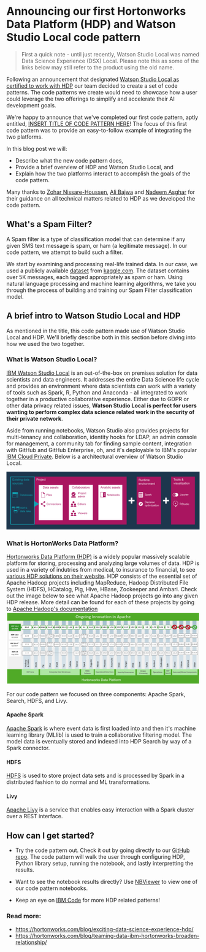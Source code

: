 # Announcing our first Hortonworks Data Platform (HDP) and Watson Studio Local code pattern

> First a quick note - until just recently, Watson Studio Local was named Data Science Experience (DSX) Local. Please note this as some of the links below may still refer to the product using the old name.

Following an announcement that designated [Watson Studio Local as certified to work with HDP](https://hortonworks.com/blog/certification-ibm-data-science-experience-dsx-hdp-win-win-customers) our team decided to create a set of code patterns. The code patterns we create would need to showcase how a user could leverage the two offerings to simplify and accelerate their AI development goals.

We're happy to announce that we've completed our first code pattern, aptly entitled, [INSERT TITLE OF CODE PATTERN HERE](https://developer.ibm.com/code/patterns/sms-spam-filter-using-hortonworks/)! The focus of this first code pattern was to provide an easy-to-follow example of integrating the two platforms.

In this blog post we will:

* Describe what the new code pattern does,
* Provide a brief overview of HDP and Watson Studio Local, and
* Explain how the two platforms interact to accomplish the goals of the code pattern.

Many thanks to [Zohar Nissare-Houssen](https://www.linkedin.com/in/all-about-zohar/), [Ali Bajwa](https://www.linkedin.com/in/aliabajwa/) and [Nadeem Asghar](https://www.linkedin.com/in/nadeem-asghar/) for their guidance on all technical matters related to HDP as we developed the code pattern.

## What's a Spam Filter?

A Spam filter is a type of classification model that can determine if any given SMS text message is spam, or ham (a legitimate message). In our code pattern, we attempt to build such a filter. 

We start by examining and processing real-life trained data. In our case, we used a publicly available [dataset](https://www.kaggle.com/ishansoni/sms-spam-collection-dataset) from [kaggle.com](https://www.kaggle.com). The dataset contains over 5K messages, each tagged appropriately as spam or ham. Using natural language processing and machine learning algorithms, we take you through the process of building and training our Spam Filter classification model.

## A brief intro to Watson Studio Local and HDP

As mentioned in the title, this code pattern made use of Watson Studio Local and HDP. We'll briefly describe both in this section before diving into how we used the two together.

### What is Watson Studio Local?

[IBM Watson Studio Local](https://content-dsxlocal.mybluemix.net/docs/content/local/overview.html) is an out-of-the-box on premises solution for data scientists and data engineers. It addresses the entire Data Science life cycle and provides an environment where data scientists can work with a variety of tools such as Spark, R, Python and Anaconda - all integrated to work together in a productive collaborative experience. Either due to GDPR or other data privacy related issues, **Watson Studio Local is perfect for users wanting to perform complex data science related work in the security of their private network**.

Aside from running notebooks, Watson Studio also provides projects for multi-tenancy and collaboration, identity hooks for LDAP, an admin console for management, a community tab for finding sample content, integration with GitHub and GitHub Enterprise, oh, and it's deployable to IBM's popular [IBM Cloud Private](https://www.ibm.com/analytics/cloud-private-for-data). Below is a architectural overview of Watson Studio Local.

![](images/dsx-local-arch.png)

### What is HortonWorks Data Platform?

[Hortonworks Data Platform (HDP)](https://hortonworks.com/products/data-platforms/hdp/) is a widely popular massively scalable platform for storing, processing and analyzing large volumes of data. HDP is used in a variety of indutries from medical, to insurance to financial, to see [various HDP solutions on their website](https://hortonworks.com/solutions/). HDP consists of the essential set of Apache Hadoop projects including MapReduce, Hadoop Distributed File System (HDFS), HCatalog, Pig, Hive, HBase, Zookeeper and Ambari. Check out the image below to see what Apache Hadoop projects go into any given HDP release. More detail can be found for each of these projects by going to [Apache Hadoop's documentation](http://hadoop.apache.org/)
![](images/hdp_arch.png)

For our code pattern we focused on three components: Apache Spark, Search, HDFS, and Livy.

#### Apache Spark

[Apache Spark](http://spark.apache.org) is where event data is first loaded into and then it's machine learning library (MLlib) is used to train a collaborative filtering model. The model data is eventually stored and indexed into HDP Search by way of a Spark connector.

#### HDFS

[HDFS](https://hortonworks.com/apache/hdfs/) is used to store project data sets and is processed by Spark in a distributed fashion to do normal and ML transformations.

#### Livy

[Apache Livy](https://livy.incubator.apache.org/) is a service that enables easy interaction with a Spark cluster over a REST interface.

## How can I get started?

* Try the code pattern out. Check it out by going directly to our [GitHub repo](https://github.com/IBM/sms-spam-filter-using-hortonworks). The code pattern will walk the user through configuring HDP, Python library setup, running the notebook, and lastly interpretting the results.

* Want to see the notebook results directly? Use [NBViewer](http://nbviewer.jupyter.org/github/IBM/sms-spam-filter-using-hortonworks/blob/master/notebooks/Spam%20Filter%20using%20Scikit%20learn%20on%20remote%20spark.jupyter.ipynb) to view one of our code pattern notebooks.

* Keep an eye on [IBM Code](https://developer.ibm.com/code/patterns/) for more HDP related patterns!

### Read more: 

* https://hortonworks.com/blog/exciting-data-science-experience-hdp/
* https://hortonworks.com/blog/teaming-data-ibm-hortonworks-broaden-relationship/
